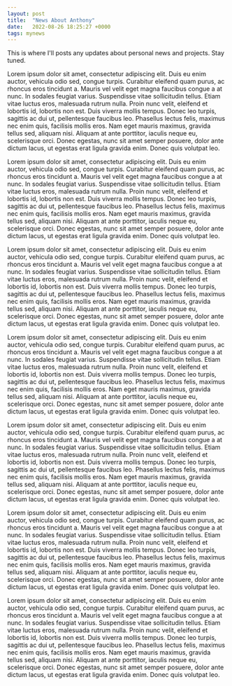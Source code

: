 ```yaml
---
layout: post
title:  "News About Anthony"
date:   2022-08-26 18:25:27 +0000
tags: mynews
---
```

This is where I'll posts any updates about personal news and projects. Stay tuned. 

Lorem ipsum dolor sit amet, consectetur adipiscing elit. Duis eu enim auctor, vehicula odio sed, congue turpis. Curabitur eleifend quam purus, ac rhoncus eros tincidunt a. Mauris vel velit eget magna faucibus congue a at nunc. In sodales feugiat varius. Suspendisse vitae sollicitudin tellus. Etiam vitae luctus eros, malesuada rutrum nulla. Proin nunc velit, eleifend et lobortis id, lobortis non est. Duis viverra mollis tempus. Donec leo turpis, sagittis ac dui ut, pellentesque faucibus leo. Phasellus lectus felis, maximus nec enim quis, facilisis mollis eros. Nam eget mauris maximus, gravida tellus sed, aliquam nisi. Aliquam at ante porttitor, iaculis neque eu, scelerisque orci. Donec egestas, nunc sit amet semper posuere, dolor ante dictum lacus, ut egestas erat ligula gravida enim. Donec quis volutpat leo.

Lorem ipsum dolor sit amet, consectetur adipiscing elit. Duis eu enim auctor, vehicula odio sed, congue turpis. Curabitur eleifend quam purus, ac rhoncus eros tincidunt a. Mauris vel velit eget magna faucibus congue a at nunc. In sodales feugiat varius. Suspendisse vitae sollicitudin tellus. Etiam vitae luctus eros, malesuada rutrum nulla. Proin nunc velit, eleifend et lobortis id, lobortis non est. Duis viverra mollis tempus. Donec leo turpis, sagittis ac dui ut, pellentesque faucibus leo. Phasellus lectus felis, maximus nec enim quis, facilisis mollis eros. Nam eget mauris maximus, gravida tellus sed, aliquam nisi. Aliquam at ante porttitor, iaculis neque eu, scelerisque orci. Donec egestas, nunc sit amet semper posuere, dolor ante dictum lacus, ut egestas erat ligula gravida enim. Donec quis volutpat leo.

Lorem ipsum dolor sit amet, consectetur adipiscing elit. Duis eu enim auctor, vehicula odio sed, congue turpis. Curabitur eleifend quam purus, ac rhoncus eros tincidunt a. Mauris vel velit eget magna faucibus congue a at nunc. In sodales feugiat varius. Suspendisse vitae sollicitudin tellus. Etiam vitae luctus eros, malesuada rutrum nulla. Proin nunc velit, eleifend et lobortis id, lobortis non est. Duis viverra mollis tempus. Donec leo turpis, sagittis ac dui ut, pellentesque faucibus leo. Phasellus lectus felis, maximus nec enim quis, facilisis mollis eros. Nam eget mauris maximus, gravida tellus sed, aliquam nisi. Aliquam at ante porttitor, iaculis neque eu, scelerisque orci. Donec egestas, nunc sit amet semper posuere, dolor ante dictum lacus, ut egestas erat ligula gravida enim. Donec quis volutpat leo.

Lorem ipsum dolor sit amet, consectetur adipiscing elit. Duis eu enim auctor, vehicula odio sed, congue turpis. Curabitur eleifend quam purus, ac rhoncus eros tincidunt a. Mauris vel velit eget magna faucibus congue a at nunc. In sodales feugiat varius. Suspendisse vitae sollicitudin tellus. Etiam vitae luctus eros, malesuada rutrum nulla. Proin nunc velit, eleifend et lobortis id, lobortis non est. Duis viverra mollis tempus. Donec leo turpis, sagittis ac dui ut, pellentesque faucibus leo. Phasellus lectus felis, maximus nec enim quis, facilisis mollis eros. Nam eget mauris maximus, gravida tellus sed, aliquam nisi. Aliquam at ante porttitor, iaculis neque eu, scelerisque orci. Donec egestas, nunc sit amet semper posuere, dolor ante dictum lacus, ut egestas erat ligula gravida enim. Donec quis volutpat leo.

Lorem ipsum dolor sit amet, consectetur adipiscing elit. Duis eu enim auctor, vehicula odio sed, congue turpis. Curabitur eleifend quam purus, ac rhoncus eros tincidunt a. Mauris vel velit eget magna faucibus congue a at nunc. In sodales feugiat varius. Suspendisse vitae sollicitudin tellus. Etiam vitae luctus eros, malesuada rutrum nulla. Proin nunc velit, eleifend et lobortis id, lobortis non est. Duis viverra mollis tempus. Donec leo turpis, sagittis ac dui ut, pellentesque faucibus leo. Phasellus lectus felis, maximus nec enim quis, facilisis mollis eros. Nam eget mauris maximus, gravida tellus sed, aliquam nisi. Aliquam at ante porttitor, iaculis neque eu, scelerisque orci. Donec egestas, nunc sit amet semper posuere, dolor ante dictum lacus, ut egestas erat ligula gravida enim. Donec quis volutpat leo.

Lorem ipsum dolor sit amet, consectetur adipiscing elit. Duis eu enim auctor, vehicula odio sed, congue turpis. Curabitur eleifend quam purus, ac rhoncus eros tincidunt a. Mauris vel velit eget magna faucibus congue a at nunc. In sodales feugiat varius. Suspendisse vitae sollicitudin tellus. Etiam vitae luctus eros, malesuada rutrum nulla. Proin nunc velit, eleifend et lobortis id, lobortis non est. Duis viverra mollis tempus. Donec leo turpis, sagittis ac dui ut, pellentesque faucibus leo. Phasellus lectus felis, maximus nec enim quis, facilisis mollis eros. Nam eget mauris maximus, gravida tellus sed, aliquam nisi. Aliquam at ante porttitor, iaculis neque eu, scelerisque orci. Donec egestas, nunc sit amet semper posuere, dolor ante dictum lacus, ut egestas erat ligula gravida enim. Donec quis volutpat leo.

Lorem ipsum dolor sit amet, consectetur adipiscing elit. Duis eu enim auctor, vehicula odio sed, congue turpis. Curabitur eleifend quam purus, ac rhoncus eros tincidunt a. Mauris vel velit eget magna faucibus congue a at nunc. In sodales feugiat varius. Suspendisse vitae sollicitudin tellus. Etiam vitae luctus eros, malesuada rutrum nulla. Proin nunc velit, eleifend et lobortis id, lobortis non est. Duis viverra mollis tempus. Donec leo turpis, sagittis ac dui ut, pellentesque faucibus leo. Phasellus lectus felis, maximus nec enim quis, facilisis mollis eros. Nam eget mauris maximus, gravida tellus sed, aliquam nisi. Aliquam at ante porttitor, iaculis neque eu, scelerisque orci. Donec egestas, nunc sit amet semper posuere, dolor ante dictum lacus, ut egestas erat ligula gravida enim. Donec quis volutpat leo.
